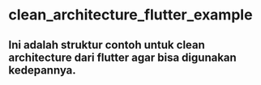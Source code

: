 # clean_architecture_flutter_example

## Ini adalah struktur contoh untuk clean architecture dari flutter agar bisa digunakan kedepannya.


